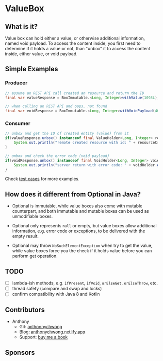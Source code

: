 # ValueBox

## What is it?

Value box can hold either a value, or otherwise additional information, named void payload. To access the content inside, you first need to determine if it holds a value or not, than "unbox" it to access the content inside, either value, or void payload.

## Simple Examples

### Producer

```Java
// assume an REST API call created an resource and return the ID
final var valueResponse = BoxImmutable.<Long, Integer>withValue(1098L);

// when calling an REST API and oops, not found
final var voidResponse = BoxImmutable.<Long, Integer>withVoidPayload(404);
```

### Consumer

```Java
// unbox and get the ID of created entity (value) from it
if(valueResponse.unbox() instanceof final ValueHolder<Long, Integer> resourceCreatedHolder) {
    System.out.println("remote created resource with id: " + resourceCreatedHolder.getValue());
}

// unbox and check the error code (void payload)
if(voidResponse.unbox() instanceof final VoidHolder<Long, Integer> voidHolder) {
    System.out.println("server return with error code: " + voidHolder.getVoidPayload());
}
```

Check [test cases](https://github.com/anthonychwong/ValueBox/tree/main/src/test/java) for more examples.

## How does it different from Optional in Java?

* Optional is immutable, while value boxes also come with mutable counterpart, and both immutable and mutable boxes can be used as unmodifiable boxes.

* Optional only represents `null` or empty, but value boxes allow additional information, e.g. error code or exceptions, to be delivered with the empty result.

* Optional may throw `NoSuchElementException` when try to get the value, while value boxes force you the check if it holds value before you can perform get operation.

## TODO

- [ ] lambda-ish methods, e.g. `ifPresent`, `ifVoid`, `orElseGet`, `orElseThrow`, etc.
- [ ] thread safety (compare and swap and locks)
- [ ] confirm compatibility with Java 8 and Kotlin

## Contributors

* Anthony
    * Git: [anthonnychwong](https://github.com/anthonychwong)
    * Blog: [anthonychwong.netlify.app](https://anthonychwong.netlify.app/)
    * Support: [buy me a book](https://www.buymeacoffee.com/anthonychwong)

## Sponsors
